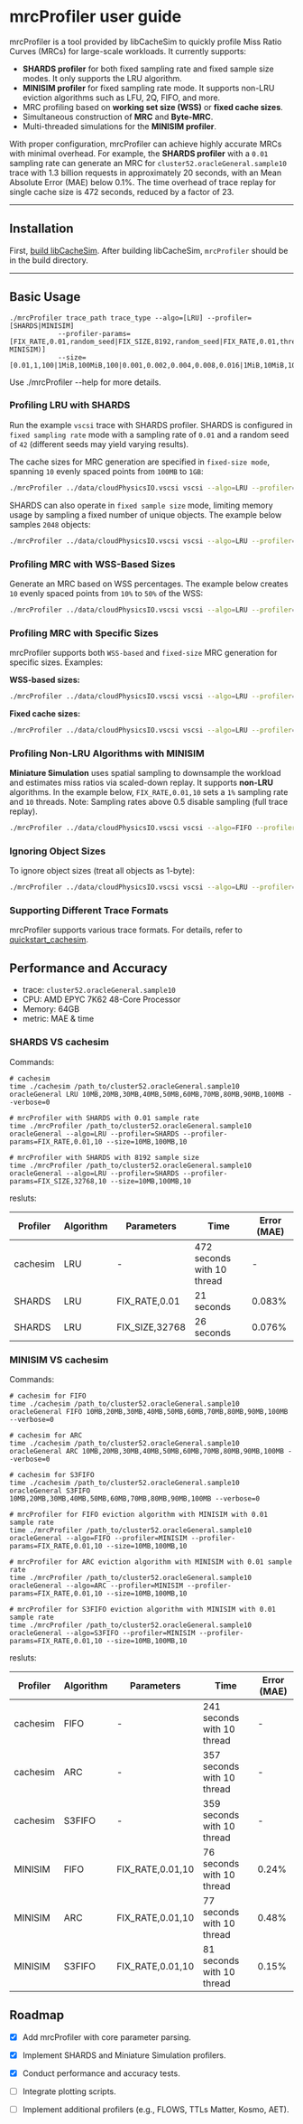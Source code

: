 # mrcProfiler user guide 
mrcProfiler is a tool provided by libCacheSim to quickly profile Miss Ratio Curves (MRCs) for large-scale workloads. It currently supports:
* **SHARDS profiler** for both fixed sampling rate and fixed sample size modes. It only supports the LRU algorithm.
* **MINISIM profiler** for fixed sampling rate mode. It supports non-LRU eviction algorithms such as LFU, 2Q, FIFO, and more.
* MRC profiling based on **working set size (WSS)** or **fixed cache sizes**.
* Simultaneous construction of **MRC** and **Byte-MRC**.
* Multi-threaded simulations for the **MINISIM profiler**. 

With proper configuration, mrcProfiler can achieve highly accurate MRCs with minimal overhead. For example, the **SHARDS profiler** with a `0.01` sampling rate can generate an MRC for `cluster52.oracleGeneral.sample10` trace with 1.3 billion requests in approximately 20 seconds, with an Mean Absolute Error (MAE) below 0.1%. The time overhead of trace replay for single cache size is 472 seconds, reduced by a factor of 23.

---

## Installation
First, [build libCacheSim](/doc/install.md). After building libCacheSim, `mrcProfiler` should be in the build directory. 

---

## Basic Usage

```
./mrcProfiler trace_path trace_type --algo=[LRU] --profiler=[SHARDS|MINISIM]
            --profiler-params=[FIX_RATE,0.01,random_seed|FIX_SIZE,8192,random_seed|FIX_RATE,0.01,thread_num(for MINISIM)]
            --size=[0.01,1,100|1MiB,100MiB,100|0.001,0.002,0.004,0.008,0.016|1MiB,10MiB,10MiB,1GiB]
```

Use ./mrcProfiler --help for more details.

### Profiling LRU with SHARDS

Run the example `vscsi` trace with SHARDS profiler. 
SHARDS is configured in `fixed sampling rate` mode with a sampling rate of `0.01` and a random seed of `42` (different seeds may yield varying results).

The cache sizes for MRC generation are specified in `fixed-size mode`, spanning `10` evenly spaced points from `100MB` to `1GB`:

```bash
./mrcProfiler ../data/cloudPhysicsIO.vscsi vscsi --algo=LRU --profiler=SHARDS --profiler-params=FIX_RATE,0.01,42 --size=100MB,1GB,10
```

SHARDS can also operate in `fixed sample size` mode, limiting memory usage by sampling a fixed number of unique objects. The example below samples `2048` objects:

```bash
./mrcProfiler ../data/cloudPhysicsIO.vscsi vscsi --algo=LRU --profiler=SHARDS --profiler-params=FIX_SIZE,2048,42 --size=100MB,1GB,10
```

### Profiling MRC with WSS-Based Sizes

Generate an MRC based on WSS percentages. The example below creates `10` evenly spaced points from `10%` to `50%` of the WSS:

```bash
./mrcProfiler ../data/cloudPhysicsIO.vscsi vscsi --algo=LRU --profiler=SHARDS --profiler-params=FIX_RATE,0.01,42 --size=0.1,0.5,10
```

### Profiling MRC with Specific Sizes

mrcProfiler supports both `WSS-based` and `fixed-size` MRC generation for specific sizes. Examples:


**WSS-based sizes:**

```bash
./mrcProfiler ../data/cloudPhysicsIO.vscsi vscsi --algo=LRU --profiler=SHARDS --profiler-params=FIX_RATE,0.01,42 --size=0.01,0.02,0.04,0.08,0.16
```

**Fixed cache sizes:**

```bash
./mrcProfiler ../data/cloudPhysicsIO.vscsi vscsi --algo=LRU --profiler=SHARDS --profiler-params=FIX_RATE,0.01,42 --size=10MB,20MB,40MB,80MB,160MB
```


### Profiling Non-LRU Algorithms with MINISIM

**Miniature Simulation** uses spatial sampling to downsample the workload and estimates miss ratios via scaled-down replay. It supports **non-LRU** algorithms.
In the example below, `FIX_RATE,0.01,10` sets a `1%` sampling rate and `10` threads. Note: Sampling rates above 0.5 disable sampling (full trace replay).

```bash
./mrcProfiler ../data/cloudPhysicsIO.vscsi vscsi --algo=FIFO --profiler=MINISIM --profiler-params=FIX_RATE,0.01,10 --size=0.1,0.5,10
```

### Ignoring Object Sizes

To ignore object sizes (treat all objects as 1-byte):

```bash
./mrcProfiler ../data/cloudPhysicsIO.vscsi vscsi --algo=LRU --profiler=SHARDS --profiler-params=FIX_RATE,0.01,42 --size=0.1,0.5,10 --ignore-obj-size
```

### Supporting Different Trace Formats

mrcProfiler supports various trace formats. For details, refer to [quickstart_cachesim](/doc/quickstart_cachesim.md).


## Performance and Accuracy

* trace: `cluster52.oracleGeneral.sample10`
* CPU: AMD EPYC 7K62 48-Core Processor
* Memory:  64GB
* metric: MAE & time

### SHARDS VS cachesim

Commands:

```
# cachesim
time ./cachesim /path_to/cluster52.oracleGeneral.sample10 oracleGeneral LRU 10MB,20MB,30MB,40MB,50MB,60MB,70MB,80MB,90MB,100MB --verbose=0

# mrcProfiler with SHARDS with 0.01 sample rate
time ./mrcProfiler /path_to/cluster52.oracleGeneral.sample10 oracleGeneral --algo=LRU --profiler=SHARDS --profiler-params=FIX_RATE,0.01,10 --size=10MB,100MB,10

# mrcProfiler with SHARDS with 8192 sample size
time ./mrcProfiler /path_to/cluster52.oracleGeneral.sample10 oracleGeneral --algo=LRU --profiler=SHARDS --profiler-params=FIX_SIZE,32768,10 --size=10MB,100MB,10
```

resluts:

| Profiler |Algorithm| Parameters     | Time       | Error (MAE) |
|----------|---------|----------------|------------|-------------|
| cachesim | LRU     | -              | 472 seconds with 10 thread| - |
| SHARDS   | LRU     |FIX_RATE,0.01   | 21 seconds | 0.083%     |
| SHARDS   | LRU     |FIX_SIZE,32768  | 26 seconds | 0.076%     |

### MINISIM VS cachesim

Commands:

```
# cachesim for FIFO
time ./cachesim /path_to/cluster52.oracleGeneral.sample10 oracleGeneral FIFO 10MB,20MB,30MB,40MB,50MB,60MB,70MB,80MB,90MB,100MB --verbose=0

# cachesim for ARC
time ./cachesim /path_to/cluster52.oracleGeneral.sample10 oracleGeneral ARC 10MB,20MB,30MB,40MB,50MB,60MB,70MB,80MB,90MB,100MB --verbose=0

# cachesim for S3FIFO
time ./cachesim /path_to/cluster52.oracleGeneral.sample10 oracleGeneral S3FIFO 10MB,20MB,30MB,40MB,50MB,60MB,70MB,80MB,90MB,100MB --verbose=0

# mrcProfiler for FIFO eviction algorithm with MINISIM with 0.01 sample rate
time ./mrcProfiler /path_to/cluster52.oracleGeneral.sample10 oracleGeneral --algo=FIFO --profiler=MINISIM --profiler-params=FIX_RATE,0.01,10 --size=10MB,100MB,10

# mrcProfiler for ARC eviction algorithm with MINISIM with 0.01 sample rate
time ./mrcProfiler /path_to/cluster52.oracleGeneral.sample10 oracleGeneral --algo=ARC --profiler=MINISIM --profiler-params=FIX_RATE,0.01,10 --size=10MB,100MB,10

# mrcProfiler for S3FIFO eviction algorithm with MINISIM with 0.01 sample rate
time ./mrcProfiler /path_to/cluster52.oracleGeneral.sample10 oracleGeneral --algo=S3FIFO --profiler=MINISIM --profiler-params=FIX_RATE,0.01,10 --size=10MB,100MB,10
```

resluts:

| Profiler |Algorithm| Parameters     | Time       | Error (MAE) |
|----------|---------|----------------|------------|-------------|
| cachesim | FIFO    | -              | 241 seconds with 10 thread| - |
| cachesim | ARC     | -              | 357 seconds with 10 thread| - |
| cachesim | S3FIFO  | -              | 359 seconds with 10 thread| - |
| MINISIM  | FIFO    | FIX_RATE,0.01,10 | 76 seconds with 10 thread| 0.24% |
| MINISIM  | ARC     | FIX_RATE,0.01,10 | 77 seconds with 10 thread| 0.48% |
| MINISIM  | S3FIFO  | FIX_RATE,0.01,10 | 81 seconds with 10 thread| 0.15% |


## Roadmap

- [x] Add mrcProfiler with core parameter parsing.

- [x] Implement SHARDS and Miniature Simulation profilers.

- [x] Conduct performance and accuracy tests.

- [ ] Integrate plotting scripts.

- [ ] Implement additional profilers (e.g., FLOWS, TTLs Matter, Kosmo, AET).